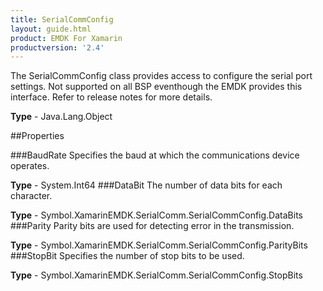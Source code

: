 ```yaml
---
title: SerialCommConfig
layout: guide.html 
product: EMDK For Xamarin 
productversion: '2.4' 
---
```

The SerialCommConfig class provides access to configure the serial port settings.
Not supported on all BSP eventhough the EMDK provides this interface. Refer to release notes for more details.

**Type** - Java.Lang.Object

##Properties

###BaudRate
Specifies the baud at which the communications device operates.

**Type** - System.Int64
###DataBit
The number of data bits for each character.

**Type** - Symbol.XamarinEMDK.SerialComm.SerialCommConfig.DataBits
###Parity
Parity bits are used for detecting error in the transmission.

**Type** - Symbol.XamarinEMDK.SerialComm.SerialCommConfig.ParityBits
###StopBit
Specifies the number of stop bits to be used.

**Type** - Symbol.XamarinEMDK.SerialComm.SerialCommConfig.StopBits


